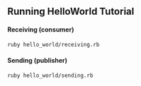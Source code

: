 ## Running HelloWorld Tutorial

#### Receiving (consumer)

```bash
ruby hello_world/receiving.rb
```

#### Sending (publisher)

```bash
ruby hello_world/sending.rb
```
